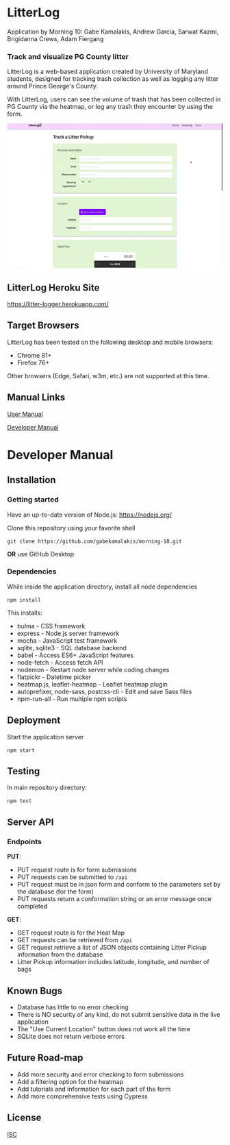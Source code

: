 # LitterLog
Application by Morning 10: Gabe Kamalakis, Andrew Garcia, Sarwat Kazmi, Brigidanna Crews, Adam Fiergang
### Track and visualize PG County litter

LitterLog is a web-based application created by University of Maryland students,
designed for tracking trash collection as well as logging any litter around
Prince George's County.

With LitterLog, users can see the volume of trash that has been collected in PG
County via the heatmap, or log any trash they encounter by using the form.

<p align="center">
  <img width="600" height="338" src="docs/demo.gif">
</p>

## LitterLog Heroku Site

https://litter-logger.herokuapp.com/

## Target Browsers

LitterLog has been tested on the following desktop and mobile browsers:
- Chrome 81+
- Firefox 76+

Other browsers (Edge, Safari, w3m, etc.) are not supported at this time.

## Manual Links
[User Manual](https://github.com/gabekamalakis/morning-10/blob/develop/docs/user.md)

[Developer Manual](https://github.com/gabekamalakis/morning-10/tree/develop#developer-manual)

# Developer Manual

## Installation

### Getting started

Have an up-to-date version of Node.js: https://nodejs.org/

Clone this repository using your favorite shell
```
git clone https://github.com/gabekamalakis/morning-10.git
```

**OR** use GitHub Desktop

### Dependencies

While inside the application directory, install all node dependencies
```
npm install
```
This installs:
- bulma - CSS framework
- express - Node.js server framework
- mocha - JavaScript test framework
- sqlite, sqlite3 - SQL database backend
- babel - Access ES6+ JavaScript features
- node-fetch - Access fetch API
- nodemon - Restart node server while coding changes
- flatpickr - Datetime picker
- heatmap.js, leaflet-heatmap - Leaflet heatmap plugin
- autoprefixer, node-sass, postcss-cli - Edit and save Sass files
- npm-run-all - Run multiple npm scripts

## Deployment

Start the application server
```
npm start
```

## Testing

In main repository directory:

```
npm test
```

## Server API

### Endpoints

**PUT**:
- PUT request route is for form submissions
- PUT requests can be submitted to `/api`
- PUT request must be in json form and conform to the parameters set by the database (for the form)
- PUT requests return a conformation string or an error message once completed

**GET**:
- GET request route is for the Heat Map
- GET requests can be retrieved from `/api`
- GET request retrieve a list of JSON objects containing Litter Pickup information from the database
- Litter Pickup information includes latitude, longitude, and number of bags


## Known Bugs

- Database has little to no error checking
- There is NO security of any kind, do not submit sensitive data in the live application
- The "Use Current Location" button does not work all the time
- SQLite does not return verbose errors

## Future Road-map

- Add more security and error checking to form submissions
- Add a filtering option for the heatmap
- Add tutorials and information for each part of the form
- Add more comprehensive tests using Cypress

## License
[ISC](https://choosealicense.com/licenses/isc/)
